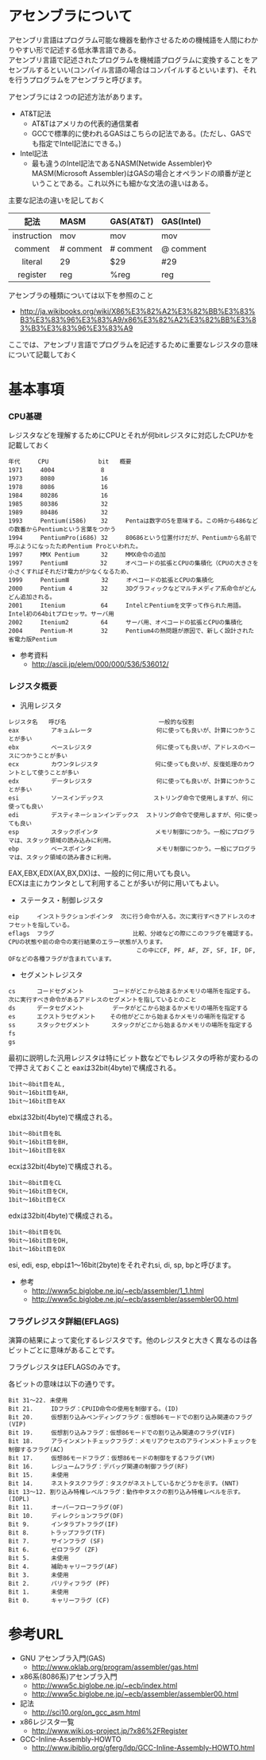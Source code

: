 # アセンブラについて
アセンブリ言語はプログラム可能な機器を動作させるための機械語を人間にわかりやすい形で記述する低水準言語である。  
アセンブリ言語で記述されたプログラムを機械語プログラムに変換することをアセンブルするといい(コンパイル言語の場合はコンパイルするといいます)、それを行うプログラムをアセンブラと呼びます。

アセンブラには２つの記述方法があります。
- AT&T記法
  - AT&Tはアメリカの代表的通信業者
  - GCCで標準的に使われるGASはこちらの記法である。(ただし、GASでも指定でIntel記法にできる。)
- Intel記法
  - 最も違うのIntel記法であるNASM(Netwide Assembler)やMASM(Microsoft Assembler)はGASの場合とオペランドの順番が逆ということである。これ以外にも細かな文法の違いはある。

主要な記法の違いを記しておく

| 記法 | MASM | GAS(AT&T)  | GAS(Intel) |
| :---: | :--- | :--- | :--- |
| instruction | mov <to> <from> | mov <from> <to> | mov <to> <from> |
| comment | # comment | # comment | @ comment|
| literal | 29 | $29 | #29 |
| register | reg | %reg | reg |

アセンブラの種類については以下を参照のこと
- http://ja.wikibooks.org/wiki/X86%E3%82%A2%E3%82%BB%E3%83%B3%E3%83%96%E3%83%A9/x86%E3%82%A2%E3%82%BB%E3%83%B3%E3%83%96%E3%83%A9

ここでは、アセンブリ言語でプログラムを記述するために重要なレジスタの意味について記載しておく

# 基本事項

### CPU基礎
レジスタなどを理解するためにCPUとそれが何bitレジスタに対応したCPUかを記載しておく
```
年代     CPU              bit   概要
1971     4004             8 	　
1973     8080             16 	　
1978     8086             16 	　
1984     80286            16 	　
1985     80386            32 	　
1989     80486            32 	　
1993     Pentium(i586) 	  32     Pentaは数字の5を意味する。この時から486などの数番からPentiumという言葉をつかう
1994     PentiumPro(i686) 32     80686という位置付けだが、Pentiumから名前で呼ぶようになったためPentium Proといわれた。
1997     MMX Pentium 	  32     MMX命令の追加
1997     PentiumⅡ         32     オペコードの拡張とCPUの集積化（CPUの大きさを小さくすればそれだけ電力が少なくなるため、
1999     PentiumⅢ         32     オペコードの拡張とCPUの集積化
2000     Pentium 4 	      32     3Dグラフィックなどマルチメディア系命令がどんどん追加される。
2001     Itenium 	      64     IntelとPentiumを文字って作られた用語。Intel初の64bitプロセッサ。サーバ用
2002     Itenium2 	      64     サーバ用、オペコードの拡張とCPUの集積化
2004     Pentium-M 	      32     Pentium4の熱問題が原因で、新しく設計された省電力版Pentium
```

- 参考資料
  - http://ascii.jp/elem/000/000/536/536012/

### レジスタ概要

- 汎用レジスタ
```
レジスタ名 	呼び名                          一般的な役割
eax         アキュムレータ                  何に使っても良いが、計算につかうことが多い
ebx         ベースレジスタ                  何に使っても良いが、アドレスのベースにつかうことが多い
ecx         カウンタレジスタ                何に使っても良いが、反復処理のカウントとして使うことが多い
edx         データレジスタ                  何に使っても良いが、計算につかうことが多い
esi         ソースインデックス              ストリング命令で使用しますが、何に使っても良い
edi         デスティネーションインデックス  ストリング命令で使用しますが、何に使っても良い
esp         スタックポインタ                メモリ制御につかう。一般にプログラマは、スタック領域の読み込みに利用。
ebp         ベースポインタ                  メモリ制御につかう。一般にプログラマは、スタック領域の読み書きに利用。
```
EAX,EBX,EDX(AX,BX,DX)は、一般的に何に用いても良い。   
ECXは主にカウンタとして利用することが多いが何に用いてもよい。

- ステータス・制御レジスタ
```
eip     インストラクションポインタ  次に行う命令が入る。次に実行すべきアドレスのオフセットを指している。
eflags  フラグ                      比較、分岐などの際にこのフラグを確認する。CPUの状態や前の命令の実行結果のエラー状態が入ります。
                                    この中にCF, PF, AF, ZF, SF, IF, DF, OFなどの各種フラグが含まれています。
```

- セグメントレジスタ
```
cs      コードセグメント        コードがどこから始まるかメモリの場所を指定する。次に実行すべき命令があるアドレスのセグメントを指しているとのこと
ds      データセグメント        データがどこから始まるかメモリの場所を指定する
es      エクストラセグメント    その他がどこから始まるかメモリの場所を指定する
ss      スタックセグメント      スタックがどこから始まるかメモリの場所を指定する
fs      　
gs      　
```

最初に説明した汎用レジスタは特にビット数などでもレジスタの呼称が変わるので押さえておくこと
eaxは32bit(4byte)で構成される。
```
1bit〜8bit目をAL,
9bit〜16bit目をAH,
1bit〜16bit目をAX
```

ebxは32bit(4byte)で構成される。
```
1bit〜8bit目をBL
9bit〜16bit目をBH,
1bit〜16bit目をBX
```

ecxは32bit(4byte)で構成される。
```
1bit〜8bit目をCL
9bit〜16bit目をCH,
1bit〜16bit目をCX
```

edxは32bit(4byte)で構成される。
```
1bit〜8bit目をDL
9bit〜16bit目をDH,
1bit〜16bit目をDX
```

esi, edi, esp, ebpは1〜16bit(2byte)をそれぞれsi, di, sp, bpと呼びます。

- 参考
  - http://www5c.biglobe.ne.jp/~ecb/assembler/1_1.html
  - http://www5c.biglobe.ne.jp/~ecb/assembler/assembler00.html

### フラグレジスタ詳細(EFLAGS)
演算の結果によって変化するレジスタです。他のレジスタと大きく異なるのは各ビットごとに意味があることです。

フラグレジスタはEFLAGSのみです。

各ビットの意味は以下の通りです。

```
Bit 31～22. 未使用
Bit 21.     IDフラグ：CPUID命令の使用を制御する。(ID)
Bit 20.     仮想割り込みペンディングフラグ：仮想86モードでの割り込み関連のフラグ(VIP)
Bit 19.     仮想割り込みフラグ：仮想86モードでの割り込み関連のフラグ(VIF)
Bit 18.     アラインメントチェックフラグ：メモリアクセスのアラインメントチェックを制御するフラグ(AC)
Bit 17.     仮想86モードフラグ：仮想86モードの制御をするフラグ(VM)
Bit 16.     レジュームフラグ：デバッグ関連の制御フラグ(RF)
Bit 15.     未使用
Bit 14.     ネストタスクフラグ：タスクがネストしているかどうかを示す。(NNT)
Bit 13～12. 割り込み特権レベルフラグ：動作中タスクの割り込み特権レベルを示す。(IOPL)
Bit 11.     オーバーフローフラグ(OF)
Bit 10.     ディレクションフラグ(DF)
Bit 9.      インタラプトフラグ(IF)
Bit 8．     トラップフラグ(TF)
Bit 7.      サインフラグ (SF)
Bit 6.      ゼロフラグ (ZF)
Bit 5.      未使用
Bit 4.      補助キャリーフラグ(AF)
Bit 3.      未使用
Bit 2.      パリティフラグ (PF)
Bit 1.      未使用
Bit 0.      キャリーフラグ (CF)
```

# 参考URL
- GNU アセンブラ入門(GAS) 
  - http://www.oklab.org/program/assembler/gas.html
- x86系(8086系)アセンブラ入門
  - http://www5c.biglobe.ne.jp/~ecb/index.html
  - http://www5c.biglobe.ne.jp/~ecb/assembler/assembler00.html
- 記法
  - http://sci10.org/on_gcc_asm.html
- x86レジスタ一覧
  - http://www.wiki.os-project.jp/?x86%2FRegister
- GCC-Inline-Assembly-HOWTO
  - http://www.ibiblio.org/gferg/ldp/GCC-Inline-Assembly-HOWTO.html

